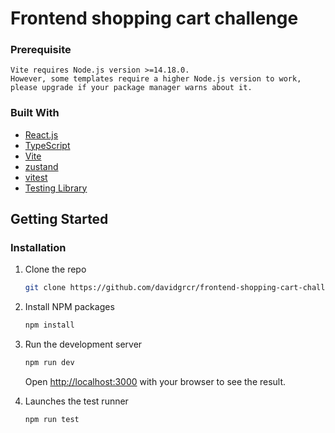 # Frontend shopping cart challenge

### Prerequisite

```
Vite requires Node.js version >=14.18.0. 
However, some templates require a higher Node.js version to work, please upgrade if your package manager warns about it.
```

### Built With

* [React.js](https://reactjs.org/)
* [TypeScript](https://www.typescriptlang.org/)
* [Vite](https://vitejs.dev/)
* [zustand](https://zustand.surge.sh/)
* [vitest](https://vitest.dev/)
* [Testing Library](https://testing-library.com/)


<!-- GETTING STARTED -->
## Getting Started

### Installation

1. Clone the repo
   ```sh
   git clone https://github.com/davidgrcr/frontend-shopping-cart-challenge-davidgrcr.git
   ```
2. Install NPM packages
   ```sh
   npm install
   ```
 
3. Run the development server
   
    ```sh
   npm run dev
   ```
   Open [http://localhost:3000](http://localhost:3000) with your browser to see the result.
   
    
4. Launches the test runner
   
    ```sh
   npm run test
   ```


